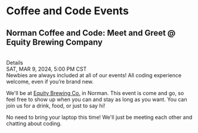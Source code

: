 # Coffee and Code Events

## Norman Coffee and Code: Meet and Greet @ Equity Brewing Company

<br>
Details <br>
SAT, MAR 9, 2024, 5:00 PM CST<br>
Newbies are always included at all of our events! All coding experience welcome, even if you’re brand new.

We'll be at <a href="https://www.equitybrewingco.com/">Equity Brewing Co.</a> in Norman. This event is come and go, so feel free to show up when you can and stay as long as you want. You can join us for a drink, food, or just to say hi!

No need to bring your laptop this time! We'll just be meeting each other and chatting about coding.
<br>
<br>

